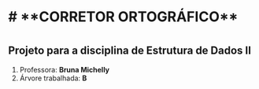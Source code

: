 <h1> # **CORRETOR ORTOGRÁFICO** <h1>

## **Projeto para a disciplina de Estrutura de Dados II**

1. Professora: **Bruna Michelly**
2. Árvore trabalhada: **B**
